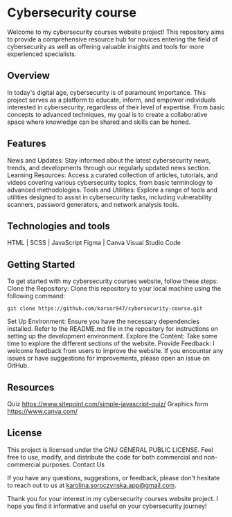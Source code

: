 # Cybersecurity course
Welcome to my cybersecurity courses website project! This repository aims to provide a comprehensive resource hub for novices entering the field of cybersecurity as well as offering valuable insights and tools for more experienced specialists.

## Overview
In today's digital age, cybersecurity is of paramount importance. This project serves as a platform to educate, inform, and empower individuals interested in cybersecurity, regardless of their level of expertise. From basic concepts to advanced techniques, my goal is to create a collaborative space where knowledge can be shared and skills can be honed.

## Features
News and Updates: Stay informed about the latest cybersecurity news, trends, and developments through our regularly updated news section.
Learning Resources: Access a curated collection of articles, tutorials, and videos covering various cybersecurity topics, from basic terminology to advanced methodologies.
Tools and Utilities: Explore a range of tools and utilities designed to assist in cybersecurity tasks, including vulnerability scanners, password generators, and network analysis tools.

## Technologies and tools
HTML | SCSS | JavaScript
Figma | Canva
Visual Studio Code

## Getting Started

To get started with my cybersecurity courses website, follow these steps:
Clone the Repository: Clone this repository to your local machine using the following command:

    git clone https://github.com/karsor947/cybersecurity-course.git

Set Up Environment: Ensure you have the necessary dependencies installed. Refer to the README.md file in the repository for instructions on setting up the development environment.
Explore the Content: Take some time to explore the different sections of the website. 
Provide Feedback: I welcome feedback from users to improve the website. If you encounter any issues or have suggestions for improvements, please open an issue on GitHub.

## Resources
Quiz https://www.sitepoint.com/simple-javascript-quiz/
Graphics form https://www.canva.com/

## License
This project is licensed under the GNU GENERAL PUBLIC LICENSE. Feel free to use, modify, and distribute the code for both commercial and non-commercial purposes.
Contact Us

If you have any questions, suggestions, or feedback, please don't hesitate to reach out to us at karolina.soroczynska.app@gmail.com.

Thank you for your interest in my cybersecurity courses website project. I hope you find it informative and useful on your cybersecurity journey!

